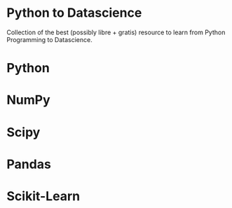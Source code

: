 # Python to Datascience

Collection of the best (possibly libre + gratis) resource to learn from Python Programming
to Datascience.

# Python

# NumPy

# Scipy

# Pandas

# Scikit-Learn
